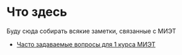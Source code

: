 # Что здесь

Буду сюда собирать всякие заметки, связанные с МИЭТ

* [Часто задаваемые вопросы для 1 курса МИЭТ](./faq-1-year.md)

